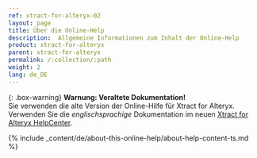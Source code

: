 ```yaml
---
ref: xtract-for-alteryx-02
layout: page
title: Über die Online-Help
description:  Allgemeine Informationen zum Inhalt der Online-Help
product: xtract-for-alteryx
parent: xtract-for-alteryx
permalink: /:collection/:path
weight: 2
lang: de_DE
---
```


{: .box-warning}
**Warnung: Veraltete Dokumentation!** <br>
Sie verwenden die alte Version der Online-Hilfe für Xtract for Alteryx.<br>
Verwenden Sie die *englischsprachige* Dokumentation im neuen [Xtract for Alteryx HelpCenter](https://helpcenter.theobald-software.com/xtract-for-alteryx/documentation/introduction/).

{% include _content/de/about-this-online-help/about-help-content-ts.md %} 

